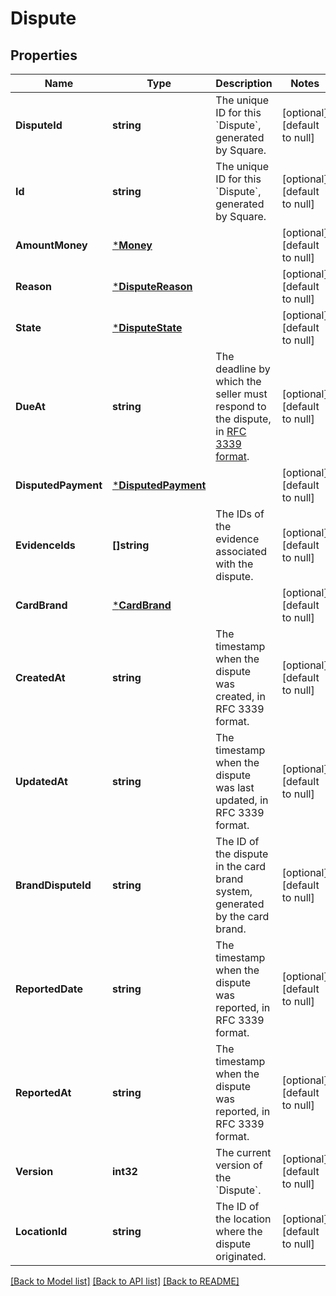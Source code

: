 # Dispute

## Properties

 Name                | Type                                       | Description                                                                                                                                                                | Notes                        
---------------------|--------------------------------------------|----------------------------------------------------------------------------------------------------------------------------------------------------------------------------|------------------------------
 **DisputeId**       | **string**                                 | The unique ID for this &#x60;Dispute&#x60;, generated by Square.                                                                                                           | [optional] [default to null] 
 **Id**              | **string**                                 | The unique ID for this &#x60;Dispute&#x60;, generated by Square.                                                                                                           | [optional] [default to null] 
 **AmountMoney**     | [***Money**](Money.md)                     |                                                                                                                                                                            | [optional] [default to null] 
 **Reason**          | [***DisputeReason**](DisputeReason.md)     |                                                                                                                                                                            | [optional] [default to null] 
 **State**           | [***DisputeState**](DisputeState.md)       |                                                                                                                                                                            | [optional] [default to null] 
 **DueAt**           | **string**                                 | The deadline by which the seller must respond to the dispute, in [RFC 3339 format](https://developer.squareup.com/docs/build-basics/common-data-types/working-with-dates). | [optional] [default to null] 
 **DisputedPayment** | [***DisputedPayment**](DisputedPayment.md) |                                                                                                                                                                            | [optional] [default to null] 
 **EvidenceIds**     | **[]string**                               | The IDs of the evidence associated with the dispute.                                                                                                                       | [optional] [default to null] 
 **CardBrand**       | [***CardBrand**](CardBrand.md)             |                                                                                                                                                                            | [optional] [default to null] 
 **CreatedAt**       | **string**                                 | The timestamp when the dispute was created, in RFC 3339 format.                                                                                                            | [optional] [default to null] 
 **UpdatedAt**       | **string**                                 | The timestamp when the dispute was last updated, in RFC 3339 format.                                                                                                       | [optional] [default to null] 
 **BrandDisputeId**  | **string**                                 | The ID of the dispute in the card brand system, generated by the card brand.                                                                                               | [optional] [default to null] 
 **ReportedDate**    | **string**                                 | The timestamp when the dispute was reported, in RFC 3339 format.                                                                                                           | [optional] [default to null] 
 **ReportedAt**      | **string**                                 | The timestamp when the dispute was reported, in RFC 3339 format.                                                                                                           | [optional] [default to null] 
 **Version**         | **int32**                                  | The current version of the &#x60;Dispute&#x60;.                                                                                                                            | [optional] [default to null] 
 **LocationId**      | **string**                                 | The ID of the location where the dispute originated.                                                                                                                       | [optional] [default to null] 

[[Back to Model list]](../README.md#documentation-for-models) [[Back to API list]](../README.md#documentation-for-api-endpoints) [[Back to README]](../README.md)

